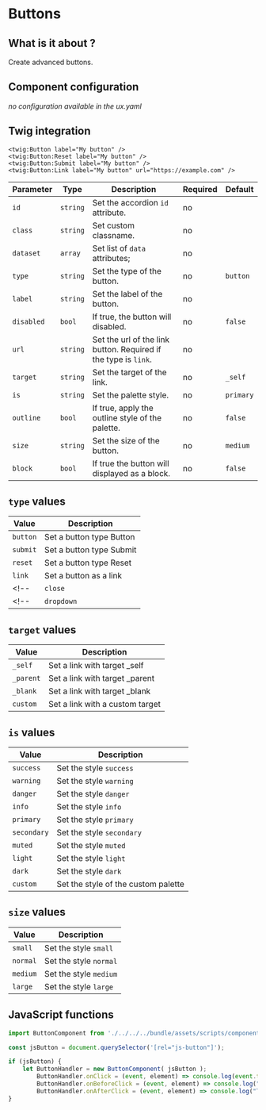 # Buttons

## What is it about ?

Create advanced buttons.

<!-- {"file": "00-default.html", "language": "twig"} -->

## Component configuration

*no configuration available in the ux.yaml*

## Twig integration

```twig
<twig:Button label="My button" />
<twig:Button:Reset label="My button" />
<twig:Button:Submit label="My button" />
<twig:Button:Link label="My button" url="https://example.com" />
``` 

| Parameter | Type | Description | Required | Default |
|-|-|-|-|-|
| `id` | `string` | Set the accordion `id` attribute. | no |  |
| `class` | `string` | Set custom classname. | no |  |
| `dataset` | `array` | Set list of `data` attributes; | no |  |
| `type` | `string` | Set the type of the button. | no | `button` |
| `label` | `string` | Set the label of the button. | no |  |
| `disabled` | `bool` | If true, the button will disabled. | no | `false` |
| `url` | `string` | Set the url of the link button. Required if the type is `link`. | no |  |
| `target` | `string` | Set the target of the link. | no | `_self` |
| `is` | `string` | Set the palette  style. | no | `primary` |
| `outline` | `bool` | If true, apply the outline style of the palette. | no | `false` |
| `size` | `string` | Set the size of the button. | no | `medium` |
| `block` | `bool` | If true the button will displayed as a block. | no | `false` |

## `type` values

| Value | Description |
|-|-|
| `button` | Set a button type Button |
| `submit` | Set a button type Submit |
| `reset` | Set a button type Reset |
| `link` | Set a button as a link |
<!-- | `close` | Set a predefined button Close | -->
<!-- | `dropdown` | Set a predefined dropdown button | -->

## `target` values

| Value | Description |
|-|-|
| `_self` | Set a link with target _self |
| `_parent` | Set a link with target _parent |
| `_blank` | Set a link with target _blank |
| `custom` | Set a link with a custom target |

## `is` values

| Value | Description |
|-|-|
| `success` | Set the style `success` |
| `warning` | Set the style `warning` |
| `danger` | Set the style `danger` |
| `info` | Set the style `info` |
| `primary` | Set the style `primary` |
| `secondary` | Set the style `secondary` |
| `muted` | Set the style `muted` |
| `light` | Set the style `light` |
| `dark` | Set the style `dark` |
| `custom` | Set the style of the custom palette |

## `size` values

| Value | Description |
|-|-|
| `small` | Set the style `small` |
| `normal` | Set the style `normal` |
| `medium` | Set the style `medium` |
| `large` | Set the style `large` |

## JavaScript functions

<!-- {"file": "event.html", "language": "twig"} -->


```javascript
import ButtonComponent from './../../../bundle/assets/scripts/components/ButtonComponent';

const jsButton = document.querySelector('[rel="js-button"]');

if (jsButton) {
    let ButtonHandler = new ButtonComponent( jsButton );
        ButtonHandler.onClick = (event, element) => console.log(event.target.dataset.message);
        ButtonHandler.onBeforeClick = (event, element) => console.log("This is before click function");
        ButtonHandler.onAfterClick = (event, element) => console.log("This is after click function");
}
```
